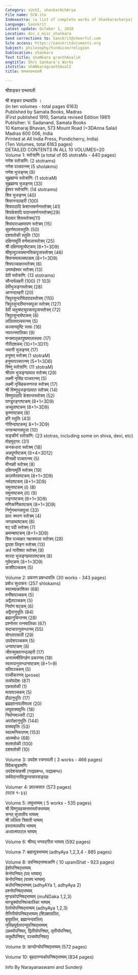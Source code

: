 ```yaml
---
Category: sUchI, shankarAchArya
File name: SCW.itx
Indexextra: (a list of complete works of Shankaracharya)
Language: Sanskrit
Latest update: October 1, 2010
Location: doc_z_misc_shankara
Send corrections to: Sanskrit@cheerful.com
Site access: https://sanskritdocuments.org
Subject: philosophy/hinduism/religion
Sublocation: shankara
Text title: shaNkara granthAvaliH
engtitle: Shri Sankara's Works
itxtitle: shANkaragranthAvalI
title: शाण्करग्रन्थावली

---
```

  
 श्रीशङ्कर ग्रन्थावली   
  
 श्री शङ्कर ग्रन्थावलिः ।  
 (in ten volumes - total pages 6163)  
Published by Samata Books, Madras  
(First published 1910, Samata revised Edition 1981)  
Publsiher: V. Sadanand, Samata Books  
10 Kamaraj Bhavan, 573 Mount Road (=3DAnna Salai)  
Madras 600 006, India  
Printed at All India Press, Pondicherry, India)  
(Ten Volumes, total 6163 pages)  
DETAILED CONTENTS IN ALL 10 VOLUMES=20  
Volume 1: स्तोत्राणि (a total of 65 stotraMs - 440 pages)  
गणेश स्तोत्राणि: (2 stotrams)  
 गणेश पञ्चरत्नम् (5 sholakms)  
 गणेश भुजङ्गम् (9)  
सुब्रह्मण्य स्तोत्राणि: (1 stotraM)  
 सुब्रह्मण्य भुजङ्गम् (33)  
ईश्वर स्तोत्राणि: (14 stotrams)  
 शिव भुजङ्गम् (40)  
 शिवानन्दलहरी (100)  
 शिवपादादि केशान्तवर्णनस्तोत्रम् (41)  
 शिवकेशादि पादान्तवर्णनस्तोत्रम्(29)  
 वेदसार शिवस्तोत्रम्(11)  
 शिवापराधक्षमापण स्तोत्रम् (15)  
 सुवर्णमालास्तुतिः (50)  
 दशश्लोकी स्तुतिः (10)  
 दक्षिणामूर्ति वर्णमालास्तोत्रम् (25)  
 श्री दक्षिणामूर्त्यष्टकम् (8+1=3D9)  
 श्रीमृत्युञ्जयमानसिकपूजास्तोत्रम् (46)  
 शिवनामावल्यष्टकम् (8+1=3D9)  
 शिवपञ्चाक्षरस्तोत्रम् (6)  
 उमामहेश्वर स्तोत्रम् (13)  
देवी स्तोत्राणि: (13 stotrams)  
 सौन्दर्यलहरी (100) (? 103)  
 देवीभुजङ्गस्तोत्रम् (28)  
 आनन्दलहरी (20)  
 त्रिपुरसुन्दरीवेदपादस्तोत्रम् (110)  
 त्रिपुरसुन्दरीमानसपूजा स्तोत्रम् (127)  
 देवी चतुःषष्ट्युपचारपूजास्तोत्रम् (72)  
 त्रिपुरसुन्दर्यष्टकम् (8)  
 ललितापञ्चरत्नम् (5)  
 कल्याणवृष्टि स्तवः (16)  
 नवरत्नमालिका (9)  
 मन्त्रमातृकापुष्पमालास्तवः (17)  
 गौरीदशकम् (10+1=3D11)  
 भवानी भुजङ्गम् (17)  
हनूमत् स्तोत्रम् (1 stotraM)  
 हनुमत्पञ्चरत्नम् (5+1=3D6)  
विष्णु स्तोत्राणि: (11 stotraM)  
 श्रीराम भुजङ्गप्रयात स्तोत्रम् (29)  
 लक्ष्मी नृसिंह पञ्चरत्नम् (5)  
 लक्ष्मी नृसिंहकरुणरस स्तोत्रम् (17)  
 श्री विष्णूभुजङ्गप्रयात स्तोत्रम् (14)  
 विष्णुपादादि केशान्तस्तोत्रम् (52)  
 पाण्डुरङ्गाष्टकम् (8+1=3D9)  
 अच्युताष्टकम् (8+1=3D9)  
 कृष्णाष्टकम् (8)  
 हरि स्तुतिः (43)  
 गोविन्दाष्टकम्( 8+1=3D9)  
 भगवन्मानसपूजा (10)  
सङ्कीर्ण स्तोत्राणि: (23 stotras, including some on shiva, devi, etc)  
 मोहमुद्गरः (31)  
 कनकधारा स्तोत्रम् (18)  
 अन्नपूर्णाष्टकम् (8+4=3D12)  
 मीनाक्षी पञ्चरत्नम् (5)  
 मीनाक्षी स्तोत्रम् (8)  
 दक्षिणामूर्ति स्तोत्रम् (19)  
 कालभैरवाष्टकम् (8+1=3D9)  
 नर्मदाष्टकम् (8+1=3D9)  
 यमुनाष्टकम् (I) (8)  
 यमुनाष्टकम् (II) (9)  
 गङ्गाष्टकम् (8+1=3D9)  
 मणिकर्णिकाष्टकम् (8+1=3D9)  
 निर्गुणमानसपूजा (33)  
 प्रातः स्मरण स्तोत्रम् (4)  
 जगन्नाथाष्टकम् (8)  
 षट् पदी स्तोत्रम् (7)  
 भ्रमाम्बाष्टकम् (8+1=3D9)  
 शिव पञ्चाक्षर नक्षत्रमाला स्तोत्रम् (28)  
 द्वादश लिङ्ग स्तोत्रम् (13)  
 अर्ध नारीश्वर स्तोत्रम् (9)  
 शारदा भुजङ्गप्रयाताष्टकम् (8)  
 गुर्वष्टकम् (8+1=3D9)  
 काशीपञ्चकम् (5)  
  
Volume 2: प्रकरण प्रबन्धावलिः (30 works - 343 pages)  
 प्रबोध सुधाकरः (257 shlokams)  
 स्वात्मप्रकाशिका (68)  
 मनीषापञ्चकम् (5)  
 अद्वैतपञ्चकम् (5)  
 निर्वाण षट्कम् (6)  
 अद्वैतानुभूतिः (84)  
 ब्रह्मानुचिन्तनम् (28)  
 प्रश्नोत्तर रत्नमालिका (67)  
 सदाचारानुसन्धानम् (55)  
 योगतारावली (29)  
 उपदेशपञ्चकम् (5)  
 धन्याष्टकम् (8)  
 जीवन्मुक्तानन्दलहरी (17)  
 अनात्मश्रीविगर्हण प्रकरणम् (18)  
 स्वरूपानुसन्धानाष्टकम् (8+1=9)  
 यतिपञ्चकम् (5)  
 पञ्चीकरणम् (prose)  
 तत्वोपदेशः (87)  
 एकश्लोकी (1)   
 मायापञ्चकम् (5)  
 प्रौढानुभूतिः (17)  
 ब्रह्मज्ञानावलीमाला (20)  
 लघुवाक्यवृत्तिः (18)  
 निर्वाणमञ्जरी (12)  
 अपरोक्षानुभूतिः (144)  
 वाक्यवृत्तिः (53)  
 स्वात्मनिरूपणम् (153)  
 आत्मबोधः (68)  
 शतश्लोकी (100)  
 दशश्लोकी (10)  
  
Volume 3: उपदेश रचनावली ( 3 works - 466 pages)  
 विवेकचूडामणिः  
 उपदेशसाहस्री (गद्यप्रबन्धः, पद्यप्रबन्धः)  
 सर्ववेदान्तसिद्धान्तसारसङ्ग्रहः  
  
Volumer 4: प्रपञ्चसारः (573 pages)  
  (पटल १-३३)  
  
Volume 5: लघुभाष्यम् ( 5 works - 535 pages)  
 श्री विष्णुसहस्रनामस्तोत्रभाष्यम्  
 सनत् सुजातीय भाष्यम्  
 श्री ललिता त्रिशती भाष्यम्  
 हस्तामलकीय भाष्यम्  
 अध्यात्मपाटल भाष्यम्  
  
Volume 6: श्रीमद् भगवद्गीता भाष्यम् (592 pages)  
  
Volume 7: ब्रह्मसूत्रभाष्यम्  (adhyAya 1,2,3,4 - 885 pages)  
  
Volume 8: उपनिषद्भाष्यआणि ( 10 upaniShat - 923 pages)  
 ईशोपनिषद्भाष्यम्  
 केनोपनिषत् (पद भाष्यम्)  
 केनोपनिषत् (वाक्य भाष्यम्)  
 कठोपनिषद्भाष्यम् (adhyAYa 1, adhyAya 2)  
 प्रश्नोपनिषद्भाष्यम्  
 मुण्डकोपनिषद्भाष्यम् (muNDaka 1,2,3)  
 माण्डूक्योपनिषत्कारिका भाष्यम्  
 ऐतरेयोपनिषद्भाष्यम् (adhyAya 1,2,3)  
 तैत्तिरीयोपनिषद्भाष्यम् (शिख़्शावल्लि,  
 बृघुवल्लि, ब्रह्मानन्दवल्लि)  
 नृसिंहपूर्वतापन्युपनिषद्भाष्यम्  
 (प्रथमोपनिषत्, द्वितीयोपनिषत्, तृतीयोपनिषत्,  
चतुर्थोपनिषत्, पञ्चमोपनिषत्)  
  
Volume 9: छान्दोग्योपनिषद्भाष्यम् (572 pages)  
  
Volume 10: बृहदारण्यकोपनिषद्भाष्यम् (834 pages)  
  
  
Info By Narayanaswami and Sunderji  
  
